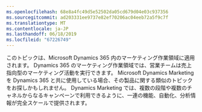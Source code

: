 ```yaml
---
ms.openlocfilehash: 68e8a4fc49d5e52502da05cd679d04e03c937356
ms.sourcegitcommit: ad203331ee9737e82ef70206ac04eeb72a5f9c7f
ms.translationtype: MT
ms.contentlocale: ja-JP
ms.lasthandoff: 06/18/2019
ms.locfileid: "67226749"
---
```

このトピックは、Microsoft Dynamics 365 内のマーケティング作業領域に適用されます。 Dynamics 365 のマーケティング作業領域では、営業チームは売上指向型のマーケティング活動を実行できます。 Microsoft Dynamics Marketing を Dynamics 365 と共に使用している場合、その製品に関する類似のトピックをお探しかもしれません。 Dynamics Marketing では、複数の段階や複数のチャネルからなるキャンペーンで利用できるように、一連の機能、自動化、分析情報が完全スケールで提供されます。